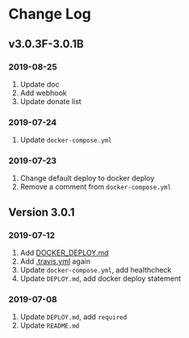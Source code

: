# Change Log

## v3.0.3F-3.0.1B

### 2019-08-25

1. Update doc
2. Add webhook
3. Update donate list

### 2019-07-24

1. Update `docker-compose.yml`

### 2019-07-23

1. Change default deploy to docker deploy
2. Remove a comment from `docker-compose.yml`

## Version 3.0.1

### 2019-07-12

1. Add [DOCKER_DEPLOY.md](./doc/DOCKER_DEPLOY.md)
2. Add [.travis.yml](./.travis.yml) again
3. Update `docker-compose.yml`, add healthcheck
4. Update `DEPLOY.md`, add docker deploy statement

### 2019-07-08

1. Update `DEPLOY.md`, add `required`
2. Update `README.md`
